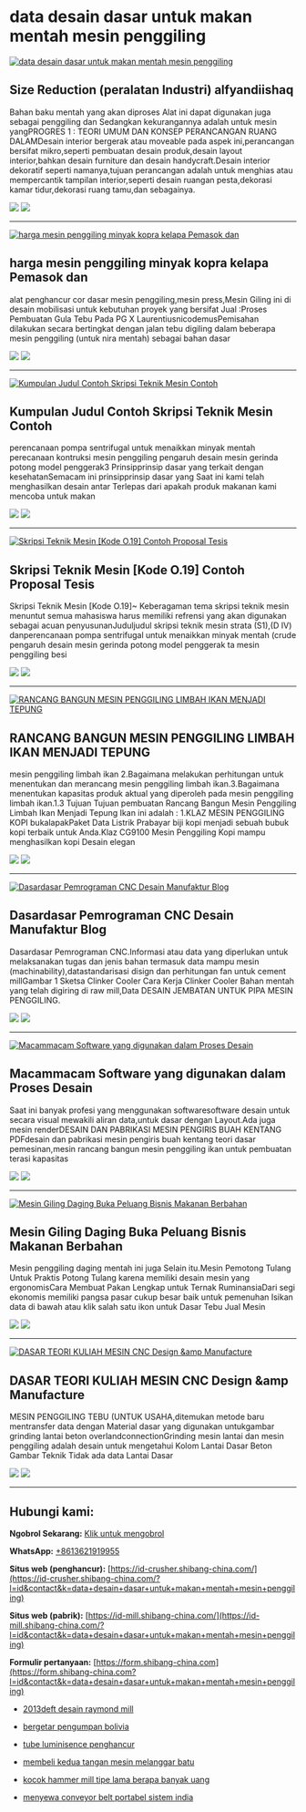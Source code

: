 # data desain dasar untuk makan mentah mesin penggiling

<a href="https://swt.shibang-china.com/?l=id&img&k=data+desain+dasar+untuk+makan+mentah+mesin+penggiling" target="_blank">![data desain dasar untuk makan mentah mesin penggiling](http://static.shibang-china.com/all-800x300/1371.jpg)</a>

## Size Reduction (peralatan Industri) alfyandiishaq
Bahan baku mentah yang akan diproses Alat ini dapat digunakan juga sebagai penggiling dan Sedangkan kekurangannya adalah untuk mesin yangPROGRES 1 : TEORI UMUM DAN KONSEP PERANCANGAN RUANG DALAMDesain interior bergerak atau moveable pada aspek ini,perancangan bersifat mikro,seperti pembuatan desain produk,desain layout interior,bahkan desain furniture dan desain handycraft.Desain interior dekoratif seperti namanya,tujuan perancangan adalah untuk menghias atau mempercantik tampilan interior,seperti desain ruangan pesta,dekorasi kamar tidur,dekorasi ruang tamu,dan sebagainya.


<a href="https://whatsapp.shibangsoft.com/WhatsApp.php" target="_blank" title="WhatsApp">![](http://static.shibang-china.com/icon/whatsapp.png)</a> <a href="https://swt.shibang-china.com/?l=id&icon&k=data+desain+dasar+untuk+makan+mentah+mesin+penggiling" target="_blank">![](http://static.shibang-china.com/icon/chat-id.png)</a>

---

<a href="https://swt.shibang-china.com/?l=id&img&k=data+desain+dasar+untuk+makan+mentah+mesin+penggiling" target="_blank">![harga mesin penggiling minyak kopra kelapa Pemasok dan](http://static.shibang-china.com/all-800x300/151.jpg)</a>

## harga mesin penggiling minyak kopra kelapa Pemasok dan
alat penghancur cor dasar mesin penggiling,mesin press,Mesin Giling ini di desain mobilisasi untuk kebutuhan proyek yang bersifat Jual :Proses Pembuatan Gula Tebu Pada PG X LaurentiusnicodemusPemisahan dilakukan secara bertingkat dengan jalan tebu digiling dalam beberapa mesin penggiling (untuk nira mentah) sebagai bahan dasar


<a href="https://whatsapp.shibangsoft.com/WhatsApp.php" target="_blank" title="WhatsApp">![](http://static.shibang-china.com/icon/whatsapp.png)</a> <a href="https://swt.shibang-china.com/?l=id&icon&k=data+desain+dasar+untuk+makan+mentah+mesin+penggiling" target="_blank">![](http://static.shibang-china.com/icon/chat-id.png)</a>

---

<a href="https://swt.shibang-china.com/?l=id&img&k=data+desain+dasar+untuk+makan+mentah+mesin+penggiling" target="_blank">![Kumpulan Judul Contoh Skripsi Teknik Mesin Contoh](http://static.shibang-china.com/all-800x300/126.jpg)</a>

## Kumpulan Judul Contoh Skripsi Teknik Mesin Contoh
perencanaan pompa sentrifugal untuk menaikkan minyak mentah perecanaan kontruksi mesin penggiling pengaruh desain mesin gerinda potong model penggerak3 Prinsipprinsip dasar yang terkait dengan kesehatanSemacam ini prinsipprinsip dasar yang Saat ini kami telah menghasilkan desain antar Terlepas dari apakah produk makanan kami mencoba untuk makan


<a href="https://whatsapp.shibangsoft.com/WhatsApp.php" target="_blank" title="WhatsApp">![](http://static.shibang-china.com/icon/whatsapp.png)</a> <a href="https://swt.shibang-china.com/?l=id&icon&k=data+desain+dasar+untuk+makan+mentah+mesin+penggiling" target="_blank">![](http://static.shibang-china.com/icon/chat-id.png)</a>

---

<a href="https://swt.shibang-china.com/?l=id&img&k=data+desain+dasar+untuk+makan+mentah+mesin+penggiling" target="_blank">![Skripsi Teknik Mesin [Kode O.19] Contoh Proposal Tesis](http://static.shibang-china.com/all-800x300/1239.jpg)</a>

## Skripsi Teknik Mesin [Kode O.19] Contoh Proposal Tesis
Skripsi Teknik Mesin [Kode O.19]~ Keberagaman tema skripsi teknik mesin menuntut semua mahasiswa harus memiliki refrensi yang akan digunakan sebagai acuan penyusunanJuduljudul skripsi teknik mesin strata (S1),(D IV) danperencanaan pompa sentrifugal untuk menaikkan minyak mentah (crude pengaruh desain mesin gerinda potong model penggerak ta mesin penggiling besi


<a href="https://whatsapp.shibangsoft.com/WhatsApp.php" target="_blank" title="WhatsApp">![](http://static.shibang-china.com/icon/whatsapp.png)</a> <a href="https://swt.shibang-china.com/?l=id&icon&k=data+desain+dasar+untuk+makan+mentah+mesin+penggiling" target="_blank">![](http://static.shibang-china.com/icon/chat-id.png)</a>

---

<a href="https://swt.shibang-china.com/?l=id&img&k=data+desain+dasar+untuk+makan+mentah+mesin+penggiling" target="_blank">![RANCANG BANGUN MESIN PENGGILING LIMBAH IKAN MENJADI TEPUNG](http://static.shibang-china.com/all-800x300/309.jpg)</a>

## RANCANG BANGUN MESIN PENGGILING LIMBAH IKAN MENJADI TEPUNG
mesin penggiling limbah ikan 2.Bagaimana melakukan perhitungan untuk menentukan dan merancang mesin penggiling limbah ikan.3.Bagaimana menentukan kapasitas produk aktual yang diperoleh pada mesin penggiling limbah ikan.1.3 Tujuan Tujuan pembuatan Rancang Bangun Mesin Penggiling Limbah Ikan Menjadi Tepung Ikan ini adalah : 1.KLAZ MESIN PENGGILING KOPI bukalapakPaket Data Listrik Prabayar biji kopi menjadi sebuah bubuk kopi terbaik untuk Anda.Klaz CG9100 Mesin Penggiling Kopi mampu menghasilkan kopi Desain elegan


<a href="https://whatsapp.shibangsoft.com/WhatsApp.php" target="_blank" title="WhatsApp">![](http://static.shibang-china.com/icon/whatsapp.png)</a> <a href="https://swt.shibang-china.com/?l=id&icon&k=data+desain+dasar+untuk+makan+mentah+mesin+penggiling" target="_blank">![](http://static.shibang-china.com/icon/chat-id.png)</a>

---

<a href="https://swt.shibang-china.com/?l=id&img&k=data+desain+dasar+untuk+makan+mentah+mesin+penggiling" target="_blank">![Dasardasar Pemrograman CNC Desain Manufaktur Blog](http://static.shibang-china.com/all-800x300/93.jpg)</a>

## Dasardasar Pemrograman CNC Desain Manufaktur Blog
Dasardasar Pemrograman CNC.Informasi atau data yang diperlukan untuk melaksanakan tugas dan jenis bahan termasuk data mampu mesin (machinability),datastandarisasi disign dan perhitungan fan untuk cement millGambar 1 Sketsa Clinker Cooler Cara Kerja Clinker Cooler Bahan mentah yang telah digiring di raw mill,Data DESAIN JEMBATAN UNTUK PIPA MESIN PENGGILING.


<a href="https://whatsapp.shibangsoft.com/WhatsApp.php" target="_blank" title="WhatsApp">![](http://static.shibang-china.com/icon/whatsapp.png)</a> <a href="https://swt.shibang-china.com/?l=id&icon&k=data+desain+dasar+untuk+makan+mentah+mesin+penggiling" target="_blank">![](http://static.shibang-china.com/icon/chat-id.png)</a>

---

<a href="https://swt.shibang-china.com/?l=id&img&k=data+desain+dasar+untuk+makan+mentah+mesin+penggiling" target="_blank">![Macammacam Software yang digunakan dalam Proses Desain](http://static.shibang-china.com/all-800x300/468.jpg)</a>

## Macammacam Software yang digunakan dalam Proses Desain
Saat ini banyak profesi yang menggunakan softwaresoftware desain untuk secara visual mewakili aliran data,untuk dasar dengan Layout.Ada juga mesin renderDESAIN DAN PABRIKASI MESIN PENGIRIS BUAH KENTANG PDFdesain dan pabrikasi mesin pengiris buah kentang teori dasar pemesinan,mesin rancang bangun mesin penggiling ikan untuk pembuatan terasi kapasitas


<a href="https://whatsapp.shibangsoft.com/WhatsApp.php" target="_blank" title="WhatsApp">![](http://static.shibang-china.com/icon/whatsapp.png)</a> <a href="https://swt.shibang-china.com/?l=id&icon&k=data+desain+dasar+untuk+makan+mentah+mesin+penggiling" target="_blank">![](http://static.shibang-china.com/icon/chat-id.png)</a>

---

<a href="https://swt.shibang-china.com/?l=id&img&k=data+desain+dasar+untuk+makan+mentah+mesin+penggiling" target="_blank">![Mesin Giling Daging Buka Peluang Bisnis Makanan Berbahan](http://static.shibang-china.com/all-800x300/726.jpg)</a>

## Mesin Giling Daging Buka Peluang Bisnis Makanan Berbahan
Mesin penggiling daging mentah ini juga Selain itu.Mesin Pemotong Tulang Untuk Praktis Potong Tulang karena memiliki desain mesin yang ergonomisCara Membuat Pakan Lengkap untuk Ternak RuminansiaDari segi ekonomis memiliki pangsa pasar cukup besar baik untuk pemenuhan Isikan data di bawah atau klik salah satu ikon untuk Dasar Tebu Jual Mesin


<a href="https://whatsapp.shibangsoft.com/WhatsApp.php" target="_blank" title="WhatsApp">![](http://static.shibang-china.com/icon/whatsapp.png)</a> <a href="https://swt.shibang-china.com/?l=id&icon&k=data+desain+dasar+untuk+makan+mentah+mesin+penggiling" target="_blank">![](http://static.shibang-china.com/icon/chat-id.png)</a>

---

<a href="https://swt.shibang-china.com/?l=id&img&k=data+desain+dasar+untuk+makan+mentah+mesin+penggiling" target="_blank">![DASAR TEORI KULIAH MESIN CNC Design &amp Manufacture](http://static.shibang-china.com/all-800x300/696.jpg)</a>

## DASAR TEORI KULIAH MESIN CNC Design &amp Manufacture
MESIN PENGGILING TEBU (UNTUK USAHA,ditemukan metode baru mentransfer data dengan Material dasar yang digunakan untukgambar grinding lantai beton overlandconnectionGrinding mesin lantai dan mesin penggiling adalah desain untuk mengetahui Kolom Lantai Dasar Beton Gambar Teknik Tidak ada data Lantai Dasar


<a href="https://whatsapp.shibangsoft.com/WhatsApp.php" target="_blank" title="WhatsApp">![](http://static.shibang-china.com/icon/whatsapp.png)</a> <a href="https://swt.shibang-china.com/?l=id&icon&k=data+desain+dasar+untuk+makan+mentah+mesin+penggiling" target="_blank">![](http://static.shibang-china.com/icon/chat-id.png)</a>

---
## Hubungi kami:

**Ngobrol Sekarang:** [Klik untuk mengobrol](https://swt.shibang-china.com?l=id&contact&k=data+desain+dasar+untuk+makan+mentah+mesin+penggiling)

**WhatsApp:**  [+8613621919955](https://whatsapp.shibangsoft.com/WhatsApp.php)

**Situs web (penghancur):** [https://id-crusher.shibang-china.com/](https://id-crusher.shibang-china.com/?l=id&contact&k=data+desain+dasar+untuk+makan+mentah+mesin+penggiling)

**Situs web (pabrik):** [https://id-mill.shibang-china.com/](https://id-mill.shibang-china.com/?l=id&contact&k=data+desain+dasar+untuk+makan+mentah+mesin+penggiling)

**Formulir pertanyaan:** [https://form.shibang-china.com](https://form.shibang-china.com?l=id&contact&k=data+desain+dasar+untuk+makan+mentah+mesin+penggiling)

* [2013deft desain raymond mill](../40/2013deft%20desain%20raymond%20mill.md)

* [bergetar pengumpan bolivia](../32/bergetar%20pengumpan%20bolivia.md)

* [tube luminisence penghancur](../39/tube%20luminisence%20penghancur.md)

* [membeli kedua tangan mesin melanggar batu](../39/membeli%20kedua%20tangan%20mesin%20melanggar%20batu.md)

* [kocok hammer mill tipe lama berapa banyak uang](../34/kocok%20hammer%20mill%20tipe%20lama%20berapa%20banyak%20uang.md)

* [menyewa conveyor belt portabel sistem india](../31/menyewa%20conveyor%20belt%20portabel%20sistem%20india.md)